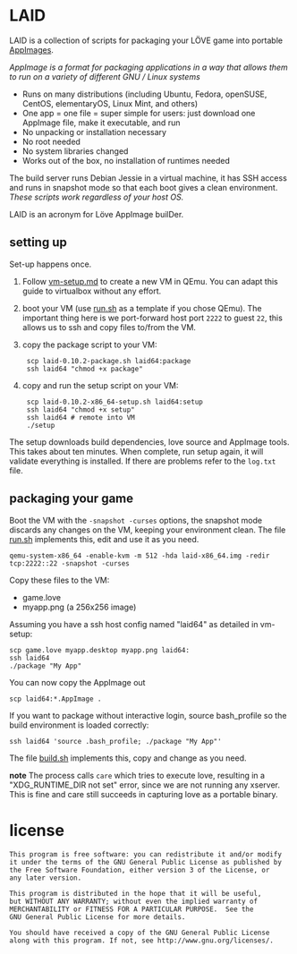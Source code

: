 # LAID

LAID is a collection of scripts for packaging your L&Ouml;VE game into portable [AppImages](https://appimage.org/).

_AppImage is a format for packaging applications in a way that allows them to run on a variety of different GNU / Linux systems_

* Runs on many distributions (including Ubuntu, Fedora, openSUSE, CentOS, elementaryOS, Linux Mint, and others)
* One app = one file = super simple for users: just download one AppImage file, make it executable, and run
* No unpacking or installation necessary
* No root needed
* No system libraries changed
* Works out of the box, no installation of runtimes needed

The build server runs Debian Jessie in a virtual machine, it has SSH access and runs in snapshot mode so that each boot gives a clean environment. *These scripts work regardless of your host OS.*

LAID is an acronym for L&ouml;ve AppImage builDer.

## setting up

Set-up happens once.

1. Follow [vm-setup.md](vm-setup.md) to create a new VM in QEmu. You can adapt this guide to virtualbox without any effort.
1. boot your VM (use [run.sh](run.sh) as a template if you chose QEmu). The important thing here is we port-forward host port `2222` to guest `22`, this allows us to ssh and copy files to/from the VM.
1. copy the package script to your VM:

        scp laid-0.10.2-package.sh laid64:package
        ssh laid64 "chmod +x package"

1. copy and run the setup script on your VM:

        scp laid-0.10.2-x86_64-setup.sh laid64:setup
        ssh laid64 "chmod +x setup"
        ssh laid64 # remote into VM
        ./setup

The setup downloads build dependencies, love source and AppImage tools. This takes about ten minutes. When complete, run setup again, it will validate everything is installed. If there are problems refer to the `log.txt` file.

## packaging your game

Boot the VM with the `-snapshot -curses` options, the snapshot mode discards any changes on the VM, keeping your environment clean. The file [run.sh](run.sh) implements this, edit and use it as you need.

    qemu-system-x86_64 -enable-kvm -m 512 -hda laid-x86_64.img -redir tcp:2222::22 -snapshot -curses

Copy these files to the VM:

* game.love
* myapp.png (a 256x256 image)

Assuming you have a ssh host config named "laid64" as detailed in vm-setup:

    scp game.love myapp.desktop myapp.png laid64:
    ssh laid64
    ./package "My App"

You can now copy the AppImage out

    scp laid64:*.AppImage .

If you want to package without interactive login, source bash_profile so the build environment is loaded correctly:

    ssh laid64 'source .bash_profile; ./package "My App"'

The file [build.sh](build.sh) implements this, copy and change as you need.

**note** The process calls `care` which tries to execute love, resulting in a "XDG_RUNTIME_DIR not set" error, since we are not running any xserver. This is fine and care still succeeds in capturing love as a portable binary.

# license

    This program is free software: you can redistribute it and/or modify
    it under the terms of the GNU General Public License as published by
    the Free Software Foundation, either version 3 of the License, or
    any later version.

    This program is distributed in the hope that it will be useful,
    but WITHOUT ANY WARRANTY; without even the implied warranty of
    MERCHANTABILITY or FITNESS FOR A PARTICULAR PURPOSE.  See the
    GNU General Public License for more details.

    You should have received a copy of the GNU General Public License
    along with this program. If not, see http://www.gnu.org/licenses/.

